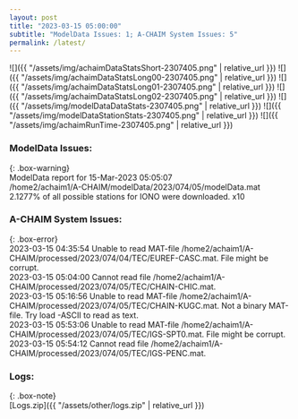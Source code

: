 ```yaml
---
layout: post
title: "2023-03-15 05:00:00"
subtitle: "ModelData Issues: 1; A-CHAIM System Issues: 5"
permalink: /latest/
---
```


![]({{ "/assets/img/achaimDataStatsShort-2307405.png" | relative_url }})
![]({{ "/assets/img/achaimDataStatsLong00-2307405.png" | relative_url }})
![]({{ "/assets/img/achaimDataStatsLong01-2307405.png" | relative_url }})
![]({{ "/assets/img/achaimDataStatsLong02-2307405.png" | relative_url }})
![]({{ "/assets/img/modelDataDataStats-2307405.png" | relative_url }})
![]({{ "/assets/img/modelDataStationStats-2307405.png" | relative_url }})
![]({{ "/assets/img/achaimRunTime-2307405.png" | relative_url }})

### ModelData Issues:  
  
{: .box-warning}  
 ModelData report for 15-Mar-2023 05:05:07   
 /home2/achaim1/A-CHAIM/modelData/2023/074/05/modelData.mat   
 2.1277% of all possible stations for IONO were downloaded. x10   
  
### A-CHAIM System Issues:  
  
{: .box-error}  
2023-03-15 04:35:54 Unable to read MAT-file /home2/achaim1/A-CHAIM/processed/2023/074/04/TEC/EUREF-CASC.mat. File might be corrupt.  
2023-03-15 05:04:00 Cannot read file /home2/achaim1/A-CHAIM/processed/2023/074/05/TEC/CHAIN-CHIC.mat.  
2023-03-15 05:16:56 Unable to read MAT-file /home2/achaim1/A-CHAIM/processed/2023/074/05/TEC/CHAIN-KUGC.mat. Not a binary MAT-file. Try load -ASCII to read as text.  
2023-03-15 05:53:06 Unable to read MAT-file /home2/achaim1/A-CHAIM/processed/2023/074/05/TEC/IGS-SPT0.mat. File might be corrupt.  
2023-03-15 05:54:12 Cannot read file /home2/achaim1/A-CHAIM/processed/2023/074/05/TEC/IGS-PENC.mat.  

### Logs:  
  
{: .box-note}  
[Logs.zip]({{ "/assets/other/logs.zip" | relative_url }})  
